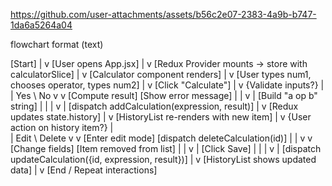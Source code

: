 https://github.com/user-attachments/assets/b56c2e07-2383-4a9b-b747-1da6a5264a04


flowchart format (text)

[Start]
   |
   v
[User opens App.jsx]
   |
   v
[Redux Provider mounts -> store with calculatorSlice]
   |
   v
[Calculator component renders]
   |
   v
[User types num1, chooses operator, types num2]
   |
   v
[Click "Calculate"]
   |
   v
{Validate inputs?}
   |                         \
   | Yes                      \ No
   v                           v
[Compute result]            [Show error message]
   |                           |
   v                           |
[Build "a op b" string]        |
   |                           |
   v                           |
[dispatch addCalculation(expression, result)]
   |
   v
[Redux updates state.history]
   |
   v
[HistoryList re-renders with new item]
   |
   v
{User action on history item?}
   |              \
   | Edit          \ Delete
   v                v
[Enter edit mode]  [dispatch deleteCalculation(id)]
   |                |
   v                v
[Change fields]    [Item removed from list]
   |                |
   v                |
[Click Save]       |
   |                |
   v                |
[dispatch updateCalculation({id, expression, result})]
   |
   v
[HistoryList shows updated data]
   |
   v
[End / Repeat interactions]
